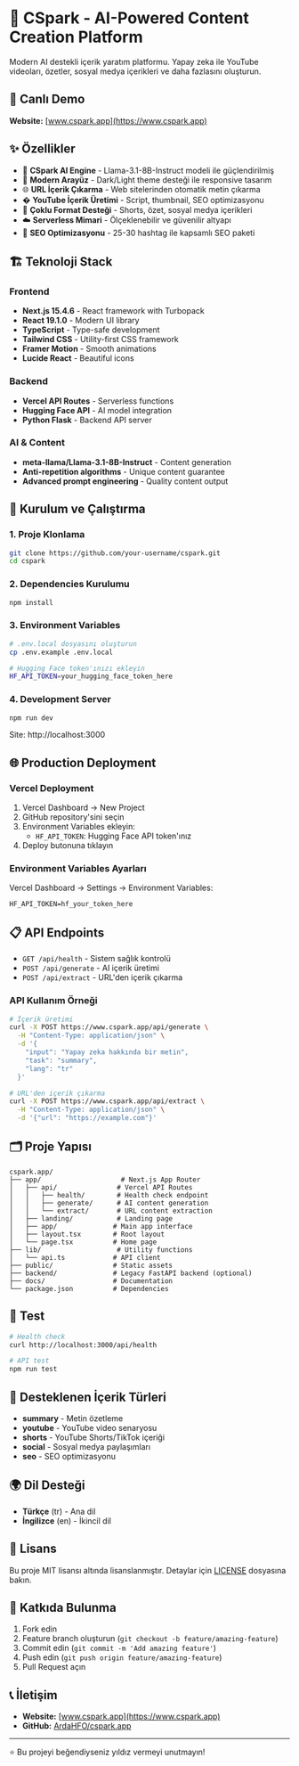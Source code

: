 # 🐙 CSpark - AI-Powered Content Creation Platform

Modern AI destekli içerik yaratım platformu. Yapay zeka ile YouTube videoları, özetler, sosyal medya içerikleri ve daha fazlasını oluşturun.

## 🚀 Canlı Demo

**Website:** [www.cspark.app](https://www.cspark.app)

## ✨ Özellikler

- 🐙 **CSpark AI Engine** - Llama-3.1-8B-Instruct modeli ile güçlendirilmiş
- 🎨 **Modern Arayüz** - Dark/Light theme desteği ile responsive tasarım  
- 🌐 **URL İçerik Çıkarma** - Web sitelerinden otomatik metin çıkarma
- � **YouTube İçerik Üretimi** - Script, thumbnail, SEO optimizasyonu
- 📱 **Çoklu Format Desteği** - Shorts, özet, sosyal medya içerikleri
- ☁️ **Serverless Mimari** - Ölçeklenebilir ve güvenilir altyapı
- 🎯 **SEO Optimizasyonu** - 25-30 hashtag ile kapsamlı SEO paketi

## 🏗️ Teknoloji Stack

### Frontend
- **Next.js 15.4.6** - React framework with Turbopack
- **React 19.1.0** - Modern UI library
- **TypeScript** - Type-safe development
- **Tailwind CSS** - Utility-first CSS framework
- **Framer Motion** - Smooth animations
- **Lucide React** - Beautiful icons

### Backend
- **Vercel API Routes** - Serverless functions
- **Hugging Face API** - AI model integration  
- **Python Flask** - Backend API server

### AI & Content
- **meta-llama/Llama-3.1-8B-Instruct** - Content generation
- **Anti-repetition algorithms** - Unique content guarantee
- **Advanced prompt engineering** - Quality content output

## 🚀 Kurulum ve Çalıştırma

### 1. Proje Klonlama
```bash
git clone https://github.com/your-username/cspark.git
cd cspark
```

### 2. Dependencies Kurulumu
```bash
npm install
```

### 3. Environment Variables
```bash
# .env.local dosyasını oluşturun
cp .env.example .env.local

# Hugging Face token'ınızı ekleyin
HF_API_TOKEN=your_hugging_face_token_here
```

### 4. Development Server
```bash
npm run dev
```

Site: http://localhost:3000

## 🌐 Production Deployment

### Vercel Deployment

1. Vercel Dashboard → New Project
2. GitHub repository'sini seçin
3. Environment Variables ekleyin:
   - `HF_API_TOKEN`: Hugging Face API token'ınız
4. Deploy butonuna tıklayın

### Environment Variables Ayarları

Vercel Dashboard → Settings → Environment Variables:

```
HF_API_TOKEN=hf_your_token_here
```

## 📋 API Endpoints

- `GET /api/health` - Sistem sağlık kontrolü
- `POST /api/generate` - AI içerik üretimi  
- `POST /api/extract` - URL'den içerik çıkarma

### API Kullanım Örneği

```bash
# İçerik üretimi
curl -X POST https://www.cspark.app/api/generate \
  -H "Content-Type: application/json" \
  -d '{
    "input": "Yapay zeka hakkında bir metin",
    "task": "summary", 
    "lang": "tr"
  }'

# URL'den içerik çıkarma
curl -X POST https://www.cspark.app/api/extract \
  -H "Content-Type: application/json" \
  -d '{"url": "https://example.com"}'
```

## 🗂️ Proje Yapısı

```
cspark.app/
├── app/                    # Next.js App Router
│   ├── api/               # Vercel API Routes
│   │   ├── health/        # Health check endpoint
│   │   ├── generate/      # AI content generation
│   │   └── extract/       # URL content extraction
│   ├── landing/           # Landing page
│   ├── app/              # Main app interface
│   ├── layout.tsx        # Root layout
│   └── page.tsx          # Home page
├── lib/                   # Utility functions
│   └── api.ts            # API client
├── public/               # Static assets
├── backend/              # Legacy FastAPI backend (optional)
├── docs/                 # Documentation
└── package.json          # Dependencies
```

## 🧪 Test

```bash
# Health check
curl http://localhost:3000/api/health

# API test
npm run test
```

## 🤖 Desteklenen İçerik Türleri

- **summary** - Metin özetleme
- **youtube** - YouTube video senaryosu
- **shorts** - YouTube Shorts/TikTok içeriği
- **social** - Sosyal medya paylaşımları
- **seo** - SEO optimizasyonu

## 🌍 Dil Desteği

- **Türkçe** (tr) - Ana dil
- **İngilizce** (en) - İkincil dil

## 📄 Lisans

Bu proje MIT lisansı altında lisanslanmıştır. Detaylar için [LICENSE](LICENSE) dosyasına bakın.

## 🤝 Katkıda Bulunma

1. Fork edin
2. Feature branch oluşturun (`git checkout -b feature/amazing-feature`)
3. Commit edin (`git commit -m 'Add amazing feature'`)
4. Push edin (`git push origin feature/amazing-feature`)
5. Pull Request açın

## 📞 İletişim

- **Website:** [www.cspark.app](https://www.cspark.app)
- **GitHub:** [ArdaHFO/cspark.app](https://github.com/ArdaHFO/cspark.app)

---

⭐ Bu projeyi beğendiyseniz yıldız vermeyi unutmayın!
